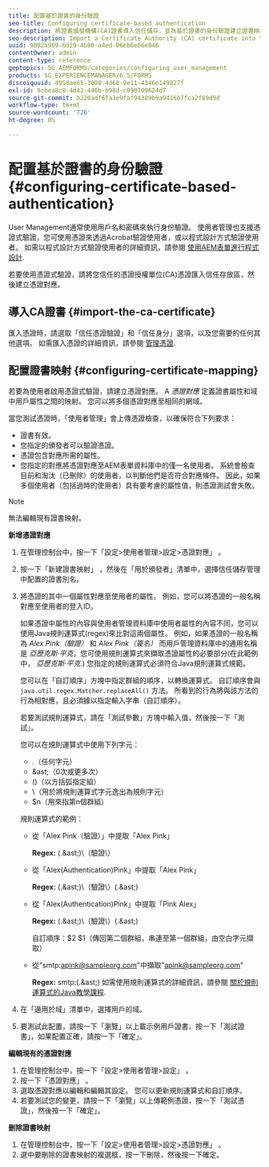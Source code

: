 ```yaml
---
title: 配置基於證書的身份驗證
seo-title: Configuring certificate-based authentication
description: 將證書頒發機構(CA)證書導入信任儲存，並為基於證書的身份驗證建立證書映射。
seo-description: Import a Certificate Authority (CA) certificate into the Trust Store and create a certificate mapping for certificate-based authentication.
uuid: 9802a969-6d29-4b80-a4ed-06eb6e66e046
contentOwner: admin
content-type: reference
geptopics: SG_AEMFORMS/categories/configuring_user_management
products: SG_EXPERIENCEMANAGER/6.5/FORMS
discoiquuid: d958ae65-3008-4d68-9e11-4346e149827f
exl-id: 9cbea8c8-4d42-446b-b98d-c090709624d7
source-git-commit: b220adf6fa3e9faf94389b9a9416b7fca2f89d9d
workflow-type: tm+mt
source-wordcount: '726'
ht-degree: 0%

---
```


# 配置基於證書的身份驗證 {#configuring-certificate-based-authentication}

User Management通常使用用戶名和密碼來執行身份驗證。 使用者管理也支援憑證式驗證，您可使用憑證來透過Acrobat驗證使用者，或以程式設計方式驗證使用者。 如需以程式設計方式驗證使用者的詳細資訊，請參閱 [使用AEM表單進行程式設計](https://www.adobe.com/go/learn_aemforms_programming_63).

若要使用憑證式驗證，請將您信任的憑證授權單位(CA)憑證匯入信任存放區，然後建立憑證對應。

## 導入CA證書 {#import-the-ca-certificate}

匯入憑證時，請選取「信任憑證驗證」和「信任身分」選項，以及您需要的任何其他選項。 如需匯入憑證的詳細資訊，請參閱 [管理憑證](/help/forms/using/admin-help/certificates.md#managing-certificates).

## 配置證書映射 {#configuring-certificate-mapping}

若要為使用者啟用憑證式驗證，請建立憑證對應。 A *憑證對應* 定義證書屬性和域中用戶屬性之間的映射。 您可以將多個憑證對應至相同的網域。

當您測試憑證時，「使用者管理」會上傳憑證檢查，以確保符合下列要求：

* 證書有效。
* 您指定的頒發者可以驗證憑證。
* 憑證包含對應所需的屬性。
* 您指定的對應將憑證對應至AEM表單資料庫中的僅一名使用者。 系統會檢查目前和淘汰（已刪除）的使用者，以判斷他們是否符合對應條件。 因此，如果多個使用者（包括過時的使用者）具有要考慮的屬性值，則憑證測試會失敗。

>[!NOTE]
>
>無法編輯現有證書映射。

**新增憑證對應**

1. 在管理控制台中，按一下「設定>使用者管理>設定>憑證對應」 。
1. 按一下「新建證書映射」 ，然後在「用於頒發者」清單中，選擇信任儲存管理中配置的證書別名。
1. 將憑證的其中一個屬性對應至使用者的屬性。 例如，您可以將憑證的一般名稱對應至使用者的登入ID。

   如果憑證中屬性的內容與使用者管理資料庫中使用者屬性的內容不同，您可以使用Java規則運算式(regex)來比對這兩個屬性。 例如，如果憑證的一般名稱為 *Alex Pink（驗證）* 和 *Alex Pink（簽名）* 而用戶管理資料庫中的通用名稱是 *亞歷克斯·平克*，您可使用規則運算式來擷取憑證屬性的必要部分(在此範例中， *亞歷克斯·平克*.) 您指定的規則運算式必須符合Java規則運算式規範。

   您可以在「自訂順序」方塊中指定群組的順序，以轉換運算式。 自訂順序會與 `java.util.regex.Matcher.replaceAll()` 方法。 所看到的行為將與該方法的行為相對應，且必須據以指定輸入字串（自訂順序）。

   若要測試規則運算式，請在「測試參數」方塊中輸入值，然後按一下「測試」。

   您可以在規則運算式中使用下列字元：

   * .（任何字元）
   * &amp;ast;（0次或更多次）
   * ()（以方括弧指定組）
   * \（用於將規則運算式字元逸出為規則字元）
   * $n（用來指第n個群組）

   規則運算式的範例：

   * 從「Alex Pink（驗證）」中提取「Alex Pink」

      **Regex:** (.&amp;ast;)\（驗證\）

   * 從「Alex(Authentication)Pink」中提取「Alex Pink」

      **Regex:** (.&amp;ast;)\（驗證\）(.&amp;ast;)

   * 從「Alex(Authentication)Pink」中提取「Pink Alex」

      **Regex:** (.&amp;ast;)\（驗證\）(.&amp;ast;)

      自訂順序：$2 $1（傳回第二個群組，串連至第一個群組，由空白字元擷取）

   * 從&quot;smtp:apink@sampleorg.com&quot;中擷取&quot;apink@sampleorg.com&quot;

      **Regex:** smtp:(.&amp;ast;)
   如需使用規則運算式的詳細資訊，請參閱 [關於規則運算式的Java教學課程](https://java.sun.com/docs/books/tutorial/essential/regex/).

1. 在「適用於域」清單中，選擇用戶的域。
1. 要測試此配置，請按一下「瀏覽」以上載示例用戶證書，按一下「測試證書」，如果配置正確，請按一下「確定」。

**編輯現有的憑證對應**

1. 在管理控制台中，按一下「設定>使用者管理>設定」 。
1. 按一下「憑證對應」 。
1. 選取憑證對應以編輯和編輯其設定。 您可以更新規則運算式和自訂順序。
1. 若要測試您的變更，請按一下「瀏覽」以上傳範例憑證，按一下「測試憑證」，然後按一下「確定」。

**刪除證書映射**

1. 在管理控制台中，按一下「設定>使用者管理>設定>憑證對應」 。
1. 選中要刪除的證書映射的複選框，按一下刪除，然後按一下確定。
